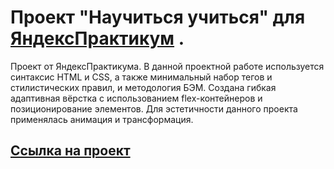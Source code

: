 # Проект "Научиться учиться" для [ЯндексПрактикум](https://practicum.yandex.ru) .
Проект от ЯндексПрактикума. В данной проектной работе используется синтаксис HTML и CSS, а также минимальный набор тегов и стилистических правил, и методология БЭМ. Создана гибкая адаптивная вёрстка с использованием flex-контейнеров и позиционирование элементов. Для эстетичности данного проекта применялась анимация и трансформация.
## [Ссылка на проект](https://deniskolokolchikov.github.io/how-to-learn-plus/)
